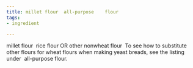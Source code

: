 ```yaml
---
title: millet flour  all-purpose    flour
tags:
- ingredient

---
```

millet flour  rice flour OR other nonwheat flour  To see how to substitute other flours for wheat flours when making yeast breads, see the listing under  all-purpose flour.
